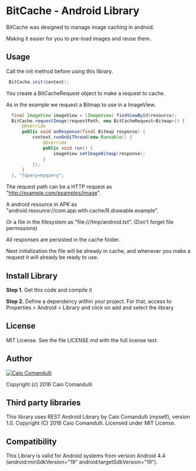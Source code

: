 # BitCache - Android Library

BitCache was designed to manage image caching in android.

Making it easier for you to pre-load images and reuse them.

## Usage
 
Call the init method before using this library.
 
```java
 BitCache.init(context);
 ```
 
You create a BitCacheRequest<T> object to make a request to cache.

As in the example we request a Bitmap to use in a ImageView.

```java
  final ImageView imageView = (ImageView) findViewById(resource);
  BitCache.requestImage(requestPath, new BitCacheRequest<Bitmap>() {
      @Override
      public void onResponse(final Bitmap response) {
          context.runOnUiThread(new Runnable() {
              @Override
              public void run() {
                  imageView.setImageBitmap(response);
              }
          });
      }
  }, "?query=myquery";
  ```

The request path can be a HTTP request as "http://example.com/examples/image".

A android resource in APK as "android.resource://com.app.with.cache/R.drawable.example".

Or a file in the filesystem as "file:///tmp/android.txt". (Don't forget file permissions)

All responses are persisted in the cache folder. 

Next initialization the file will be already in cache, and whenever you make a request it will already be ready to use.

## Install Library

__Step 1.__ Get this code and compile it

__Step 2.__ Define a dependency within your project. For that, access to Properties > Android > Library and click on add and select the library

##  License

MIT License. See the file LICENSE.md with the full license text.

## Author

[![Caio Comandulli](https://avatars3.githubusercontent.com/u/3738961?v=3&s=150)](https://github.com/caiocomandulli "On Github")

Copyright (c) 2016 Caio Comandulli

## Third party libraries

This library uses REST Android Library by Caio Comandulli (myself), version 1.0. Copyright (C) 2016 Caio Comandulli. Licensed under MIT License.

## Compatibility

This Library is valid for Android systems from version Android 4.4 (android:minSdkVersion="19" android:targetSdkVersion="19").
